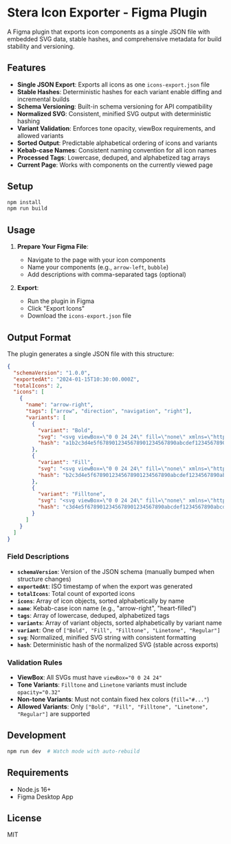 # Stera Icon Exporter - Figma Plugin

A Figma plugin that exports icon components as a single JSON file with embedded SVG data, stable hashes, and comprehensive metadata for build stability and versioning.

## Features

- **Single JSON Export**: Exports all icons as one `icons-export.json` file
- **Stable Hashes**: Deterministic hashes for each variant enable diffing and incremental builds
- **Schema Versioning**: Built-in schema versioning for API compatibility
- **Normalized SVG**: Consistent, minified SVG output with deterministic hashing
- **Variant Validation**: Enforces tone opacity, viewBox requirements, and allowed variants
- **Sorted Output**: Predictable alphabetical ordering of icons and variants
- **Kebab-case Names**: Consistent naming convention for all icon names
- **Processed Tags**: Lowercase, deduped, and alphabetized tag arrays
- **Current Page**: Works with components on the currently viewed page

## Setup

```bash
npm install
npm run build
```

## Usage

1. **Prepare Your Figma File**:
   - Navigate to the page with your icon components
   - Name your components (e.g., `arrow-left`, `bubble`)
   - Add descriptions with comma-separated tags (optional)

2. **Export**:
   - Run the plugin in Figma
   - Click "Export Icons"
   - Download the `icons-export.json` file

## Output Format

The plugin generates a single JSON file with this structure:

```json
{
  "schemaVersion": "1.0.0",
  "exportedAt": "2024-01-15T10:30:00.000Z",
  "totalIcons": 2,
  "icons": [
    {
      "name": "arrow-right",
      "tags": ["arrow", "direction", "navigation", "right"],
      "variants": [
        {
          "variant": "Bold",
          "svg": "<svg viewBox=\"0 0 24 24\" fill=\"none\" xmlns=\"http://www.w3.org/2000/svg\"><path d=\"M13 7l5 5-5 5M6 12h12\" stroke=\"currentColor\" stroke-width=\"2\" stroke-linecap=\"round\" stroke-linejoin=\"round\"/></svg>",
          "hash": "a1b2c3d4e5f6789012345678901234567890abcdef1234567890abcdef123456"
        },
        {
          "variant": "Fill",
          "svg": "<svg viewBox=\"0 0 24 24\" fill=\"none\" xmlns=\"http://www.w3.org/2000/svg\"><path d=\"M13 7l5 5-5 5M6 12h12\" fill=\"currentColor\"/></svg>",
          "hash": "b2c3d4e5f6789012345678901234567890abcdef1234567890abcdef1234567"
        },
        {
          "variant": "Filltone",
          "svg": "<svg viewBox=\"0 0 24 24\" fill=\"none\" xmlns=\"http://www.w3.org/2000/svg\"><path d=\"M13 7l5 5-5 5M6 12h12\" fill=\"currentColor\" opacity=\"0.32\"/></svg>",
          "hash": "c3d4e5f6789012345678901234567890abcdef1234567890abcdef12345678"
        }
      ]
    }
  ]
}
```

### Field Descriptions

- **`schemaVersion`**: Version of the JSON schema (manually bumped when structure changes)
- **`exportedAt`**: ISO timestamp of when the export was generated
- **`totalIcons`**: Total count of exported icons
- **`icons`**: Array of icon objects, sorted alphabetically by name
- **`name`**: Kebab-case icon name (e.g., "arrow-right", "heart-filled")
- **`tags`**: Array of lowercase, deduped, alphabetized tags
- **`variants`**: Array of variant objects, sorted alphabetically by variant name
- **`variant`**: One of `["Bold", "Fill", "Filltone", "Linetone", "Regular"]`
- **`svg`**: Normalized, minified SVG string with consistent formatting
- **`hash`**: Deterministic hash of the normalized SVG (stable across exports)

### Validation Rules

- **ViewBox**: All SVGs must have `viewBox="0 0 24 24"`
- **Tone Variants**: `Filltone` and `Linetone` variants must include `opacity="0.32"`
- **Non-tone Variants**: Must not contain fixed hex colors (`fill="#..."`)
- **Allowed Variants**: Only `["Bold", "Fill", "Filltone", "Linetone", "Regular"]` are supported

## Development

```bash
npm run dev  # Watch mode with auto-rebuild
```

## Requirements

- Node.js 16+
- Figma Desktop App

## License

MIT
